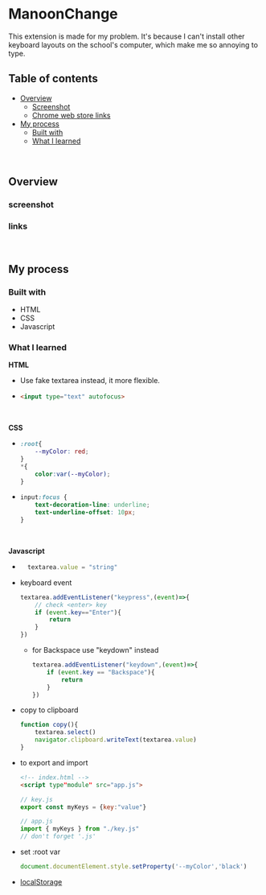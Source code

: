 # ManoonChange

This extension is made for my problem. It's because I can't install other keyboard layouts on the school's computer, which make me so annoying to type.

## Table of contents

- [Overview](#overview)
  - [Screenshot](#screenshot)
  - [Chrome web store links](#links)
- [My process](#my-process)
  - [Built with](#built-with)
  - [What I learned](#what-i-learned)

<br>

## Overview

### screenshot

### links

<br>

## My process

### Built with

- HTML
- CSS
- Javascript

### <strong>What I learned</strong>

**HTML**

- Use fake textarea instead, it more flexible.

-  
    ```html
    <input type="text" autofocus>
    ```

<br>

**CSS**

- 
    ```css
    :root{
        --myColor: red;
    }
    *{
        color:var(--myColor);
    }
- 
    ```css
    input:focus {
        text-decoration-line: underline;
        text-underline-offset: 10px;
    }
    ```
<br>

**Javascript**

- ```js
    textarea.value = "string"
    ```
- keyboard event
    ```js
    textarea.addEventListener("keypress",(event)=>{
        // check <enter> key
        if (event.key=="Enter"){
            return
        }
    })
    ```
    - for Backspace use "keydown" instead
        ```js
        textarea.addEventListener("keydown",(event)=>{
            if (event.key == "Backspace"){
                return
            }
        })
        ```
- copy to clipboard
    ```js
    function copy(){
        textarea.select()
        navigator.clipboard.writeText(textarea.value)
    }
    ```
- to export and import
    ```html
    <!-- index.html -->
    <script type"module" src="app.js">
    ```
    ```js
    // key.js
    export const myKeys = {key:"value"}
    ```
    ```js
    // app.js
    import { myKeys } from "./key.js"
    // don't forget '.js'
    ```
- set :root var
    ```js
    document.documentElement.style.setProperty('--myColor','black')
    ```
- [localStorage](https://developer.mozilla.org/en-US/docs/Web/API/Window/localStorage)
